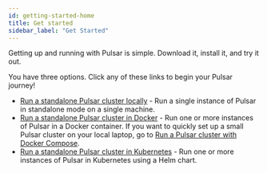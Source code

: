 ```yaml
---
id: getting-started-home
title: Get started
sidebar_label: "Get Started"
---
```


Getting up and running with Pulsar is simple. Download it, install it, and try it out.

You have three options. Click any of these links to begin your Pulsar journey!
* [Run a standalone Pulsar cluster locally](getting-started-standalone.md) - Run a single instance of Pulsar in standalone mode on a single machine.
* [Run a standalone Pulsar cluster in Docker](getting-started-docker.md) - Run one or more instances of Pulsar in a Docker container. If you want to quickly set up a small Pulsar cluster on your local laptop, go to [Run a Pulsar cluster with Docker Compose](getting-started-docker-compose.md).
* [Run a standalone Pulsar cluster in Kubernetes](getting-started-helm.md) - Run one or more instances of Pulsar in Kubernetes using a Helm chart.
